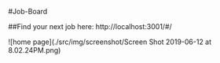 #Job-Board

##Find your next job here: http://localhost:3001/#/

![home page](./src/img/screenshot/Screen Shot 2019-06-12 at 8.02.24PM.png)
